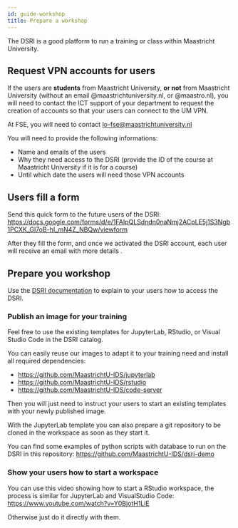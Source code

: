 ```yaml
---
id: guide-workshop
title: Prepare a workshop
---
```


The DSRI is a good platform to run a training or class within Maastricht University.

## Request VPN accounts for users

If the users are **students** from Maastricht University, **or not** from Maastricht University (without an email @maastrichtuniversity.nl, or @maastro.nl), you will need to contact the ICT support of your department to request the creation of accounts so that your users can connect to the UM VPN.

At FSE, you will need to contact [lo-fse@maastrichtuniversity.nl](mailto:lo-fse@maastrichtuniversity.nl) 

You will need to provide the following informations:

* Name and emails of the users
* Why they need access to the DSRI (provide the ID of the course at Maastricht University if it is for a course)
* Until which date the users will need those VPN accounts

## Users fill a form

Send this quick form to the future users of the DSRI: https://docs.google.com/forms/d/e/1FAIpQLSdndn0naNmj2ACpLE5j1S3Ngb1PCXK_Gl7oB-hI_mN4Z_NBQw/viewform

After they fill the form, and once we activated the DSRI account, each user will receive an email with more details .

## Prepare you workshop

Use the [DSRI documentation](/docs/access-dsri) to explain to your users how to access the DSRI.

### Publish an image for your training

Feel free to use the existing templates for JupyterLab, RStudio, or Visual Studio Code in the DSRI catalog.

You can easily reuse our images to adapt it to your training need and install all required dependencies:
* https://github.com/MaastrichtU-IDS/jupyterlab
* https://github.com/MaastrichtU-IDS/rstudio
* https://github.com/MaastrichtU-IDS/code-server

Then you will just need to instruct your users to start an existing templates with your newly published image.

With the JupyterLab template you can also prepare a git repository to be cloned in the workspace as soon as they start it.

You can find some examples of python scripts with database to run on the DSRI in this repository: https://github.com/MaastrichtU-IDS/dsri-demo


### Show your users how to start a workspace

You can use this video showing how to start a RStudio workspace, the process is similar for JupyterLab and VisualStudio Code: https://www.youtube.com/watch?v=Y0BjotH1LiE

Otherwise just do it directly with them.